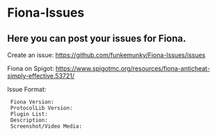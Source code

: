 # Fiona-Issues
## Here you can post your issues for Fiona.

Create an issue: https://github.com/funkemunky/Fiona-Issues/issues

Fiona on Spigot: https://www.spigotmc.org/resources/fiona-anticheat-simply-effective.53721/

Issue Format:
```
 Fiona Version:
 ProtocolLib Version:
 Plugin List:
 Description:
 Screenshot/Video Media:
 ```
